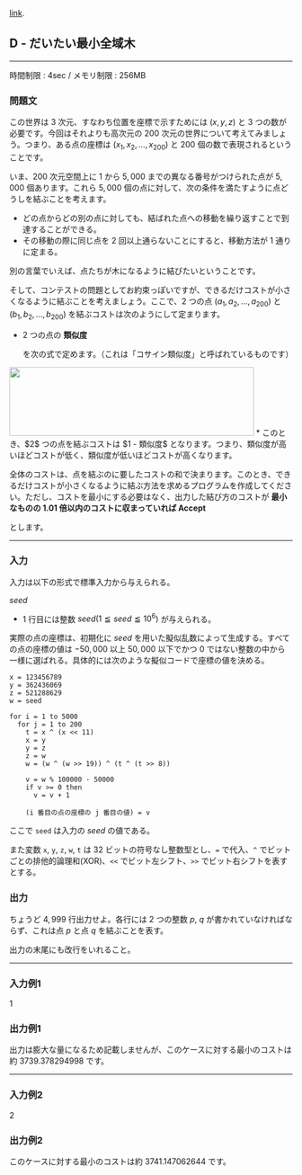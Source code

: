 [link](http://arc021.contest.atcoder.jp/tasks/arc021_4).

## D - だいたい最小全域木

----------

時間制限 : 4sec / メモリ制限 : 256MB

### 問題文

この世界は $3$ 次元、すなわち位置を座標で示すためには $(x, y, z)$ と $3$ つの数が必要です。今回はそれよりも高次元の $200$ 次元の世界について考えてみましょう。つまり、ある点の座標は $(x_1, x_2, ..., x_{200})$ と $200$ 個の数で表現されるということです。

いま、$200$ 次元空間上に $1$ から $5,000$ までの異なる番号がつけられた点が $5,000$ 個あります。これら $5,000$ 個の点に対して、次の条件を満たすように点どうしを結ぶことを考えます。

* どの点からどの別の点に対しても、結ばれた点への移動を繰り返すことで到達することができる。
* その移動の際に同じ点を $2$ 回以上通らないことにすると、移動方法が $1$ 通りに定まる。

別の言葉でいえば、点たちが木になるように結びたいということです。

そして、コンテストの問題としてお約束っぽいですが、できるだけコストが小さくなるように結ぶことを考えましょう。ここで、$2$ つの点 $(a_1, a_2, ..., a_{200})$ と $(b_1, b_2, ..., b_{200})$ を結ぶコストは次のようにして定まります。

* $2$ つの点の 
    **類似度**


     を次の式で定めます。（これは「コサイン類似度」と呼ばれているものです）
<img height="122" src="http://abc001.contest.atcoder.jp/http://japl.pl/static/arc021_4.png" width="435"/>
* このとき、$2$ つの点を結ぶコストは $1 - 類似度$ となります。つまり、類似度が高いほどコストが低く、類似度が低いほどコストが高くなります。

全体のコストは、点を結ぶのに要したコストの和で決まります。このとき、できるだけコストが小さくなるように結ぶ方法を求めるプログラムを作成してください。ただし、コストを最小にする必要はなく、出力した結び方のコストが 
  **最小なものの $1.01$ 倍以内のコストに収まっていれば Accept**


   とします。

----------

### 入力

入力は以下の形式で標準入力から与えられる。

>
$seed$


* $1$ 行目には整数 $seed (1 ≦ seed ≦ 10^6)$ が与えられる。

実際の点の座標は、初期化に $seed$ を用いた擬似乱数によって生成する。すべての点の座標の値は $-50,000$ 以上 $50,000$ 以下でかつ $0$ ではない整数の中から一様に選ばれる。具体的には次のような擬似コードで座標の値を決める。

```
x = 123456789
y = 362436069
z = 521288629
w = seed

for i = 1 to 5000
  for j = 1 to 200
    t = x ^ (x << 11)
    x = y
    y = z
    z = w
    w = (w ^ (w >> 19)) ^ (t ^ (t >> 8))

    v = w % 100000 - 50000
    if v >= 0 then
      v = v + 1

    (i 番目の点の座標の j 番目の値) = v
```

ここで `seed` は入力の $seed$ の値である。

また変数 `x`, `y`, `z`, `w`, `t` は $32$ ビットの符号なし整数型とし、`=` で代入、`^` でビットごとの排他的論理和(XOR)、`<<` でビット左シフト、`>>` でビット右シフトを表すとする。

### 出力

ちょうど $4,999$ 行出力せよ。各行には $2$ つの整数 $p$, $q$ が書かれていなければならず、これは点 $p$ と点 $q$ を結ぶことを表す。

出力の末尾にも改行をいれること。

----------

### 入力例1

>
1


### 出力例1

出力は膨大な量になるため記載しませんが、このケースに対する最小のコストは約 $3739.378294998$ です。

----------

### 入力例2

>
2


### 出力例2

このケースに対する最小のコストは約 $3741.147062644$ です。

